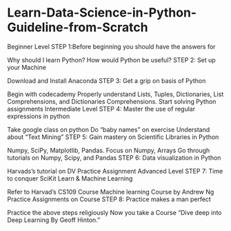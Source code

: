 # Learn-Data-Science-in-Python-Guideline-from-Scratch
Beginner Level
STEP 1:Before beginning you should have the answers for

Why should I learn Python?
How would Python be useful?
STEP 2: Set up your Machine

Download and Install Anaconda
STEP 3: Get a grip on basis of Python

Begin with codecademy
Properly understand Lists, Tuples, Dictionaries, List Comprehensions, and Dictionaries Comprehensions.
Start solving Python assignments
Intermediate Level
STEP 4: Master the use of regular expressions in python

Take google class on python
Do “baby names” on exercise
Understand about “Text Mining”
STEP 5: Gain mastery on Scientific Libraries in Python

Numpy, SciPy, Matplotlib, Pandas.
Focus on Numpy, Arrays
Go through tutorials on Numpy, Scipy, and Pandas
STEP 6: Data visualization in Python

Harvads’s tutorial on DV
Practice Assignment
Advanced Level
STEP 7: Time to conquer SciKit Learn & Machine Learning

Refer to Harvad’s CS109 Course
Machine learning Course by Andrew Ng
Practice Assignments on Course
STEP 8: Practice makes a man perfect

Practice the above steps religiously
Now you take a Course “Dive deep into Deep Learning By Geoff Hinton.”

